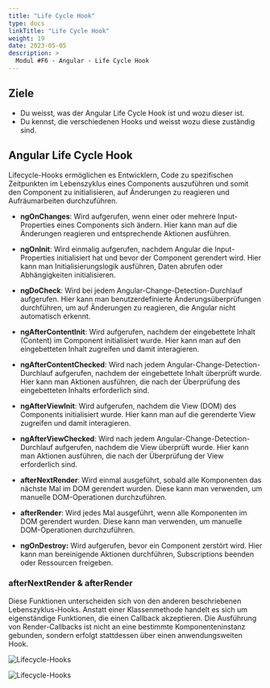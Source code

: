 ```yaml
---
title: "Life Cycle Hook"
type: docs
linkTitle: "Life Cycle Hook"
weight: 19
date: 2023-05-05
description: >
  Modul #F6 - Angular - Life Cycle Hook
---
```

## Ziele
* Du weisst, was der Angular Life Cycle Hook ist und wozu dieser ist.
* Du kennst, die verschiedenen Hooks und weisst wozu diese zuständig sind.

## Angular Life Cycle Hook
Lifecycle-Hooks ermöglichen es Entwicklern, Code zu spezifischen Zeitpunkten im Lebenszyklus eines Components auszuführen und somit den Component zu initialisieren, auf Änderungen zu reagieren und Aufräumarbeiten durchzuführen.

* **ngOnChanges**: Wird aufgerufen, wenn einer oder mehrere Input-Properties eines Components sich ändern. Hier kann man auf die Änderungen reagieren und entsprechende Aktionen ausführen.

* **ngOnInit**: Wird einmalig aufgerufen, nachdem Angular die Input-Properties initialisiert hat und bevor der Component gerendert wird. Hier kann man Initialisierungslogik ausführen, Daten abrufen oder Abhängigkeiten initialisieren.

* **ngDoCheck**: Wird bei jedem Angular-Change-Detection-Durchlauf aufgerufen. Hier kann man benutzerdefinierte Änderungsüberprüfungen durchführen, um auf Änderungen zu reagieren, die Angular nicht automatisch erkennt.

* **ngAfterContentInit**: Wird aufgerufen, nachdem der eingebettete Inhalt (Content) im Component initialisiert wurde. Hier kann man auf den eingebetteten Inhalt zugreifen und damit interagieren.

* **ngAfterContentChecked**: Wird nach jedem Angular-Change-Detection-Durchlauf aufgerufen, nachdem der eingebettete Inhalt überprüft wurde. Hier kann man Aktionen ausführen, die nach der Überprüfung des eingebetteten Inhalts erforderlich sind.

* **ngAfterViewInit**: Wird aufgerufen, nachdem die View (DOM) des Components initialisiert wurde. Hier kann man auf die gerenderte View zugreifen und damit interagieren.

* **ngAfterViewChecked**: Wird nach jedem Angular-Change-Detection-Durchlauf aufgerufen, nachdem die View überprüft wurde. Hier kann man Aktionen ausführen, die nach der Überprüfung der View erforderlich sind.

* **afterNextRender**: Wird einmal ausgeführt, sobald alle Komponenten das nächste Mal im DOM gerendert wurden. Diese kann man verwenden, um manuelle DOM-Operationen durchzuführen.

* **afterRender**: Wird jedes Mal ausgeführt, wenn alle Komponenten im DOM gerendert wurden. Diese kann man verwenden, um manuelle DOM-Operationen durchzuführen.

* **ngOnDestroy:** Wird aufgerufen, bevor ein Component zerstört wird. Hier kann man bereinigende Aktionen durchführen, Subscriptions beenden oder Ressourcen freigeben.

### afterNextRender & afterRender
Diese Funktionen unterscheiden sich von den anderen beschriebenen Lebenszyklus-Hooks. Anstatt einer Klassenmethode handelt es sich um eigenständige Funktionen, die einen Callback akzeptieren. 
Die Ausführung von Render-Callbacks ist nicht an eine bestimmte Komponenteninstanz gebunden, sondern erfolgt stattdessen über einen anwendungsweiten Hook.

![Lifecycle-Hooks ](../images/angular-lifecycle-init.png)

![Lifecycle-Hooks ](../images/angular-lifecycle-update.png)
